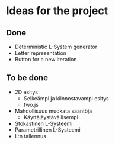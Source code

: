 # Ideas for the project

## Done
- Deterministic L-System generator
- Letter representation
- Button for a new iteration

## To be done
- 2D esitys
  - Selkeämpi ja kiinnostavampi esitys 
  - two.js
- Mahdollisuus muokata sääntöjä
  - Käyttäjäystävällisempi
- Stokastinen L-Systeemi
- Parametrillinen L-Systeemi
- L:n tallennus

